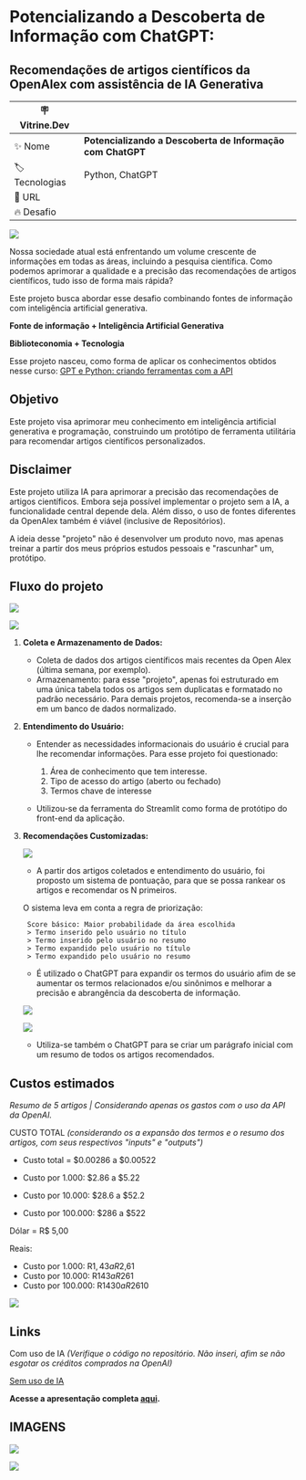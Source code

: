 # Potencializando a Descoberta de Informação com ChatGPT:
## Recomendações de artigos científicos da OpenAlex com assistência de IA Generativa

| :placard: Vitrine.Dev |     |
| -------------  | --- |
| :sparkles: Nome        | **Potencializando a Descoberta de Informação com ChatGPT**
| :label: Tecnologias | Python, ChatGPT
| :rocket: URL         | 
| :fire: Desafio     | 

<!-- Inserir imagem com a #vitrinedev ao final do link -->
![](https://raw.githubusercontent.com/FranciscoFoz/recomendador-artigos-OpenAlex-GPT/main/reports/figures/ChatGPT%20%2B%20OpenAlex.png)

Nossa sociedade atual está enfrentando um volume crescente de informações em todas as áreas, incluindo a pesquisa científica. Como podemos aprimorar a qualidade e a precisão das recomendações de artigos científicos, tudo isso de forma mais rápida? 

Este projeto busca abordar esse desafio combinando fontes de informação com inteligência artificial generativa.


**Fonte de informação + Inteligência Artificial Generativa**

**Biblioteconomia + Tecnologia**

Esse projeto nasceu, como forma de aplicar os conhecimentos obtidos nesse curso:
[GPT e Python: criando ferramentas com a API](https://www.alura.com.br/curso-online-gpt-python-criando-ferramentas-api)

## Objetivo

Este projeto visa aprimorar meu conhecimento em inteligência artificial generativa e programação, construindo um protótipo de ferramenta utilitária para recomendar artigos científicos personalizados.

## Disclaimer

Este projeto utiliza IA para aprimorar a precisão das recomendações de artigos científicos. Embora seja possível implementar o projeto sem a IA, a funcionalidade central depende dela. Além disso, o uso de fontes diferentes da OpenAlex também é viável (inclusive de Repositórios).

A ideia desse "projeto" não é desenvolver um produto novo, mas apenas treinar a partir dos meus próprios estudos pessoais e "rascunhar" um, protótipo. 

## Fluxo do projeto

![](https://raw.githubusercontent.com/FranciscoFoz/recomendador-artigos-OpenAlex-GPT/main/reports/figures/sistema.jpg)

![](https://raw.githubusercontent.com/FranciscoFoz/recomendador-artigos-OpenAlex-GPT/main/reports/figures/sistema_com_GPT.jpg)

1. **Coleta e Armazenamento de Dados:**
    - Coleta de dados dos artigos científicos mais recentes da Open Alex (última semana, por exemplo).
    - Armazenamento: para esse "projeto", apenas foi estruturado em uma única tabela todos os artigos sem duplicatas e formatado no padrão necessário. Para demais projetos, recomenda-se a inserção em um banco de dados normalizado.

2. **Entendimento do Usuário:**
    - Entender as necessidades informacionais do usuário é crucial para lhe recomendar informações. Para esse projeto foi questionado:

        1. Área de conhecimento que tem interesse.
        2. Tipo de acesso do artigo (aberto ou fechado)
        3. Termos chave de interesse

    - Utilizou-se da ferramenta do Streamlit como forma de protótipo do front-end da aplicação.


3. **Recomendações Customizadas:**

    ![](https://raw.githubusercontent.com/FranciscoFoz/recomendador-artigos-OpenAlex-GPT/main/reports/figures/ranking_pontuacao.jpg)


    - A partir dos artigos coletados e entendimento do usuário, foi proposto um sistema de pontuação, para que se possa rankear os artigos e recomendar os N primeiros.

    O sistema leva em conta a regra de priorização:

        Score básico: Maior probabilidade da área escolhida 
        > Termo inserido pelo usuário no título
        > Termo inserido pelo usuário no resumo
        > Termo expandido pelo usuário no título
        > Termo expandido pelo usuário no resumo

    - É utilizado o ChatGPT para expandir os termos do usuário afim de se aumentar os termos relacionados e/ou sinônimos e melhorar a precisão e abrangência da descoberta de informação.

    ![](https://raw.githubusercontent.com/FranciscoFoz/recomendador-artigos-OpenAlex-GPT/main/reports/figures/expansor.jpg)

    ![](https://raw.githubusercontent.com/FranciscoFoz/recomendador-artigos-OpenAlex-GPT/main/reports/figures/prompt_expansor.jpg)

    - Utiliza-se também o ChatGPT para se criar um parágrafo inicial com um resumo de todos os artigos recomendados.





## Custos estimados
*Resumo de 5 artigos | Considerando apenas os gastos com o uso da API da OpenAI.*

CUSTO TOTAL 
*(considerando os a expansão dos termos e o resumo dos artigos, com seus respectivos "inputs" e "outputs")*

- Custo total = $0.00286 a $0.00522

- Custo por 1.000: $2.86 a $5.22
- Custo por 10.000: $28.6 a $52.2
- Custo por 100.000: $286 a $522


Dólar = R$ 5,00

Reais:
- Custo por 1.000: R$1,43 a R$2,61
- Custo por 10.000: R$143 a R$261
- Custo por 100.000: R$1430 a R$2610

![](https://raw.githubusercontent.com/FranciscoFoz/recomendador-artigos-OpenAlex-GPT/main/reports/figures/estimativa_total.jpg)

## Links

Com uso de IA 
*(Verifique o código no repositório. Não inseri, afim se não esgotar os créditos comprados na OpenAI)*

[Sem uso de IA](https://recomendador-artigos-openalex-gpt.streamlit.app/)

**Acesse a apresentação completa [aqui](https://github.com/FranciscoFoz/recomendador-artigos-OpenAlex-GPT/blob/main/reports/ChatGPT%20%2B%20OpenAlex.pdf).**

## IMAGENS

![](https://raw.githubusercontent.com/FranciscoFoz/recomendador-artigos-OpenAlex-GPT/main/reports/figures/home_20231030.png)


![](https://raw.githubusercontent.com/FranciscoFoz/recomendador-artigos-OpenAlex-GPT/main/reports/figures/recomendacoes_20231030.png)
